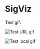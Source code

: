 # SigViz

Test gif:

![Test URL gif](https://media.giphy.com/media/vFKqnCdLPNOKc/giphy.gif)

![Test local gif](/gifs/fft-ap-inf.gif)
